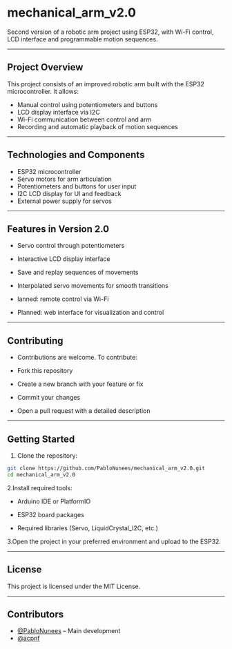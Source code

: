 # mechanical_arm_v2.0

Second version of a robotic arm project using ESP32, with Wi-Fi control, LCD interface and programmable motion sequences.

---

## Project Overview

This project consists of an improved robotic arm built with the ESP32 microcontroller. It allows:

- Manual control using potentiometers and buttons  
- LCD display interface via I2C  
- Wi-Fi communication between control and arm  
- Recording and automatic playback of motion sequences
  
---

## Technologies and Components

- ESP32 microcontroller  
- Servo motors for arm articulation  
- Potentiometers and buttons for user input  
- I2C LCD display for UI and feedback 
- External power supply for servos  

---

## Features in Version 2.0

- Servo control through potentiometers

- Interactive LCD display interface

- Save and replay sequences of movements

- Interpolated servo movements for smooth transitions

- lanned: remote control via Wi-Fi

- Planned: web interface for visualization and control

---

## Contributing

- Contributions are welcome. To contribute:

- Fork this repository

- Create a new branch with your feature or fix

- Commit your changes

- Open a pull request with a detailed description

---

## Getting Started

1. Clone the repository:
   
```bash
git clone https://github.com/PabloNunees/mechanical_arm_v2.0.git
cd mechanical_arm_v2.0
```

2.Install required tools:

- Arduino IDE or PlatformIO

- ESP32 board packages

- Required libraries (Servo, LiquidCrystal_I2C, etc.)

3.Open the project in your preferred environment and upload to the ESP32.

---

## License

This project is licensed under the MIT License.

---

## Contributors

- [@PabloNunees](https://github.com/PabloNunees) – Main development
- [@acpnf](https://github.com/acpnf)

